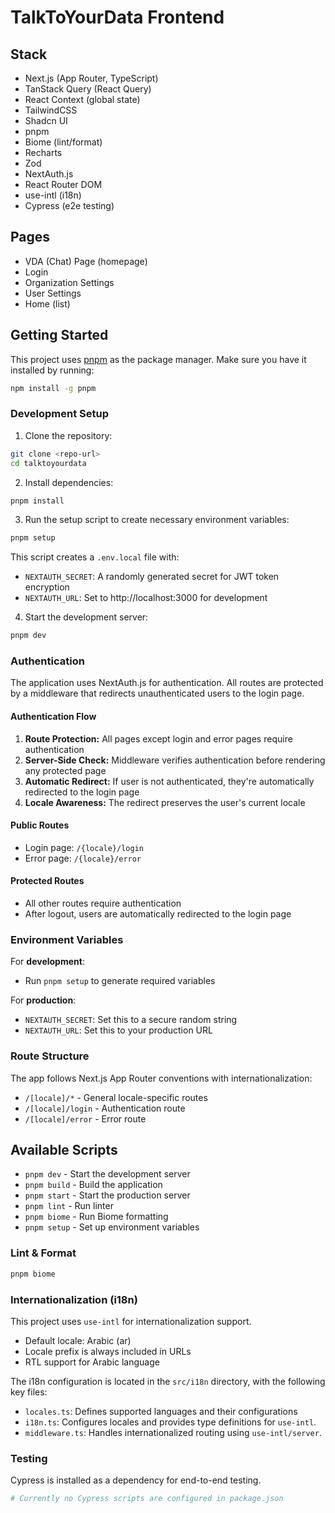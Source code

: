 # TalkToYourData Frontend

## Stack

- Next.js (App Router, TypeScript)
- TanStack Query (React Query)
- React Context (global state)
- TailwindCSS
- Shadcn UI
- pnpm
- Biome (lint/format)
- Recharts
- Zod
- NextAuth.js
- React Router DOM
- use-intl (i18n)
- Cypress (e2e testing)

## Pages

- VDA (Chat) Page (homepage)
- Login
- Organization Settings
- User Settings
- Home (list)


## Getting Started

This project uses [pnpm](https://pnpm.io/) as the package manager. Make sure you have it installed by running:

```bash
npm install -g pnpm
```

### Development Setup

1. Clone the repository:
```bash
git clone <repo-url>
cd talktoyourdata
```

2. Install dependencies:
```bash
pnpm install
```

3. Run the setup script to create necessary environment variables:
```bash
pnpm setup
```
This script creates a `.env.local` file with:
- `NEXTAUTH_SECRET`: A randomly generated secret for JWT token encryption
- `NEXTAUTH_URL`: Set to http://localhost:3000 for development

4. Start the development server:
```bash
pnpm dev
```

### Authentication

The application uses NextAuth.js for authentication. All routes are protected by a middleware that redirects unauthenticated users to the login page.

#### Authentication Flow
1. **Route Protection:** All pages except login and error pages require authentication
2. **Server-Side Check:** Middleware verifies authentication before rendering any protected page
3. **Automatic Redirect:** If user is not authenticated, they're automatically redirected to the login page
4. **Locale Awareness:** The redirect preserves the user's current locale

#### Public Routes
- Login page: `/{locale}/login`
- Error page: `/{locale}/error`

#### Protected Routes
- All other routes require authentication
- After logout, users are automatically redirected to the login page

### Environment Variables

For **development**:
- Run `pnpm setup` to generate required variables

For **production**:
- `NEXTAUTH_SECRET`: Set this to a secure random string
- `NEXTAUTH_URL`: Set this to your production URL

### Route Structure

The app follows Next.js App Router conventions with internationalization:
- `/[locale]/*` - General locale-specific routes
- `/[locale]/login` - Authentication route
- `/[locale]/error` - Error route

## Available Scripts

- `pnpm dev` - Start the development server
- `pnpm build` - Build the application
- `pnpm start` - Start the production server
- `pnpm lint` - Run linter
- `pnpm biome` - Run Biome formatting
- `pnpm setup` - Set up environment variables

### Lint & Format

```sh
pnpm biome
```

### Internationalization (i18n)

This project uses `use-intl` for internationalization support.

- Default locale: Arabic (ar)
- Locale prefix is always included in URLs
- RTL support for Arabic language

The i18n configuration is located in the `src/i18n` directory, with the following key files:
- `locales.ts`: Defines supported languages and their configurations
- `i18n.ts`: Configures locales and provides type definitions for `use-intl`.
- `middleware.ts`: Handles internationalized routing using `use-intl/server`.

### Testing

Cypress is installed as a dependency for end-to-end testing.

```sh
# Currently no Cypress scripts are configured in package.json
```